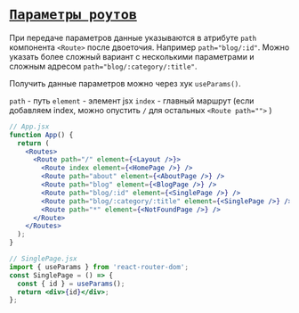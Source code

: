 # [`Параметры роутов`](../index.md)

При передаче параметров данные указываются в атрибуте `path` компонента `<Route>` после двоеточия. Например `path="blog/:id"`. Можно указать более сложный вариант с несколькими параметрами и сложным адресом `path="blog/:category/:title"`.

Получить данные параметров можно через хук `useParams()`.

`path` - путь
`element` - элемент jsx
`index` - главный маршрут (если добавляем index, можно опустить `/` для остальных `<Route path="">` )

```jsx
// App.jsx
function App() {
  return (
    <Routes>
      <Route path="/" element={<Layout />}>
        <Route index element={<HomePage />} />
        <Route path="about" element={<AboutPage />} />
        <Route path="blog" element={<BlogPage />} />
        <Route path="blog/:id" element={<SinglePage />} />
        <Route path="blog/:category/:title" element={<SinglePage />} />
        <Route path="*" element={<NotFoundPage />} />
      </Route>
    </Routes>
  );
}

// SinglePage.jsx
import { useParams } from 'react-router-dom';
const SinglePage = () => {
  const { id } = useParams();
  return <div>{id}</div>;
};
```
